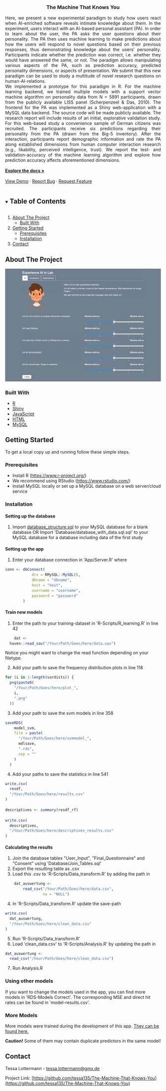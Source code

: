<!--
*** Thanks for checking out the Best-README-Template. If you have a suggestion
*** that would make this better, please fork the repo and create a pull request
*** or simply open an issue with the tag "enhancement".
*** Thanks again! Now go create something AMAZING! :D
***
***
***
*** To avoid retyping too much info. Do a search and replace for the following:
*** tessa135, The-Machine-That-Knows-You, twitter_handle, tessa.lottermann@gmx.de, The Machine That Knows You, project_description
-->



<!-- PROJECT SHIELDS -->
<!--
*** I'm using markdown "reference style" links for readability.
*** Reference links are enclosed in brackets [ ] instead of parentheses ( ).
*** See the bottom of this document for the declaration of the reference variables
*** for contributors-url, forks-url, etc. This is an optional, concise syntax you may use.
*** https://www.markdownguide.org/basic-syntax/#reference-style-links

[![Contributors][contributors-shield]][contributors-url]
[![Forks][forks-shield]][forks-url]
[![Stargazers][stars-shield]][stars-url]
[![Issues][issues-shield]][issues-url]
[![MIT License][license-shield]][license-url]
[![LinkedIn][linkedin-shield]][linkedin-url]
-->


<!-- PROJECT LOGO -->
<br />
<p align="center">
  <a href="https://github.com/tessa135/The-Machine-That-Knows-You">
  </a>

  <h3 align="center">The Machine That Knows You</h3>

  <p align="justify">
    Here, we present a new experimental paradigm to study how users react when AI-enriched software reveals intimate knowledge about them. In the experiment, users interact with an AI-based personal assistant (PA). In order to learn about the user, the PA asks the user questions about their personality. The PA then uses machine learning to make predictions about how the users will respond to novel questions based on their previous responses, thus demonstrating knowledge about the users’ personality. Participants indicate whether the prediction was correct, i.e. whether they would have answered the same, or not. The paradigm allows manipulating various aspects of the PA, such as prediction accuracy, predicted personality dimensions, or aspects of presentation. We submit that this new paradigm can be used to study a multitude of novel research questions on human-AI-relations.<br/>
	We implemented a prototype for this paradigm in R. For the machine learning backend, we trained multiple models with a support vector machine algorithm on personality data from N = 5891 participants, drawn from the publicly available LISS panel (Scherpenzeel & Das, 2010). The frontend for the PA was implemented as a Shiny web-application with a MySQL data backend. The source code will be made publicly available. The research report will include results of an initial, explorative validation study. For this web-based study a convenience sample of German citizens was recruited. The participants receive six predictions regarding their personality from the PA (drawn from the Big-5 inventory). After the interaction, participants report demographic information and rate the PA along established dimensions from human computer interaction research (e.g., likability, perceived intelligence, trust). We report the test- and validation-accuracy of the machine learning algorithm and explore how prediction accuracy affects aforementioned dimensions.  
    <br /><br />
    <a href="https://github.com/tessa135/The-Machine-That-Knows-You"><strong>Explore the docs »</strong></a>
    <br />
    <br />
    <a href="https://experienceai.shinyapps.io/experienceai/" target="_blank">View Demo</a>
    ·
    <a href="https://github.com/tessa135/The-Machine-That-Knows-You/issues">Report Bug</a>
    ·
    <a href="https://github.com/tessa135/The-Machine-That-Knows-You/issues">Request Feature</a>
  </p>
</p>



<!-- TABLE OF CONTENTS -->
<details open="open">
  <summary><h2 style="display: inline-block">Table of Contents</h2></summary>
  <ol>
    <li>
      <a href="#about-the-project">About The Project</a>
      <ul>
        <li><a href="#built-with">Built With</a></li>
      </ul>
    </li>
    <li>
      <a href="#getting-started">Getting Started</a>
      <ul>
        <li><a href="#prerequisites">Prerequisites</a></li>
        <li><a href="#installation">Installation</a></li>
      </ul>
    </li>
    <!--<li><a href="#usage">Usage</a></li>
    <li><a href="#roadmap">Roadmap</a></li>
    <li><a href="#contributing">Contributing</a></li>
    <li><a href="#license">License</a></li>-->
    <li><a href="#contact">Contact</a></li>
   <!-- <li><a href="#acknowledgements">Acknowledgements</a></li>-->
  </ol>
</details>



<!-- ABOUT THE PROJECT -->
## About The Project


 <a href="https://experienceai.shinyapps.io/experienceai/">
    <img src="images/screenshot.png">
  </a>

<!--Here's a blank template to get started:
**To avoid retyping too much info. Do a search and replace with your text editor for the following:**
`tessa135`, `The-Machine-That-Knows-You`, `twitter_handle`, `tessa.lottermann@gmx.de`, `The Machine That Knows You`, `project_description`
-->

### Built With

* [R](https://www.r-project.org/)
* [Shiny](https://shiny.rstudio.com/)
* [JavaScript](https://www.javascript.com/)
* [HTML](https://html.com/)
* [MySQL](https://www.mysql.com/de/)



<!-- GETTING STARTED -->
## Getting Started

To get a local copy up and running follow these simple steps.

### Prerequisites

* Install R (https://www.r-project.org/) 
* We recommend using RStudio (https://www.rstudio.com/)
* Install MySQL locally or set up a MySQL database on a web server/cloud service


### Installation

#### Setting up the database 

1. Import [database_structure.sql](Database/database_structure.sql) to your MySQL database for a blank database OR
	Import 'Database/database_with_data.sql.sql' to your MySQL database for a  database including data of the first study 

#### Setting up the app 

1. Enter your database connection in 'App/Server.R' where 
```R
conn <- dbConnect(
        	drv = RMySQL::MySQL(),
            dbname = "dbname",
            host = "host",
            username = "username",
            password = "password"
        )
```


#### Train new models

1. Enter the path to your training-dataset in 'R-Scripts/R_learning.R' in line 42
```R
	dat <-
  haven::read_sav("/Your/Path/Goes/here/data.sav")
```
Notice you might want to change the read function depending on your filetype.

2. Add your path to save the frequency distribution plots in line 118

```R
for (i in 1:length(vardists)) {
  png(paste0(
    "/Your/Path/Goes/here/plot_",
    i,
    ".png"
  ))
```

3. Add your path to save the svm models in line 358

```R
saveRDS(
    model_svm,
    file = paste(
      "/Your/Path/Goes/here/svmmodel_",
      mdlsave,
      ".rds",
      sep = ""
    )
  )
```

4. Add your paths to save the statistics in line 541

```R
write.csv(
  resdf,
  "/Your/Path/Goes/here/results.csv"
)

descriptives <- summary(resdf_rf)

write.csv(
  descriptives,
  "/Your/Path/Goes/here/descriptives_results.csv"
)
```

#### Calculating the results

1. Join the database tables "User_Input", "Final_Questionnaire" and "Consent" using 'Database/Join_Tables.sql'
2. Export the resulting table as .csv
3. Load this .csv to 'R-Scripts/Data_transform.R' by adding the path in 
```R
	dat_auswertung <- 
		read_csv("/Your/Path/Goes/here/data.csv", 
				 na = "NULL")
```
4. In 'R-Scripts/Data_transform.R' update the save-path
```R
write.csv(
  dat_auswertung,
  "/Your/Path/Goes/here/clean_data.csv"
)
```
5. Run 'R-Scripts/Data_transform.R'
6. Load 'clean_data.csv' to 'R-Scripts/Analysis.R' by updating the path in 
```R
dat_auswertung <-
  read_csv("/Your/Path/Goes/here/clean_data.csv")
```
7. Run Analysis.R

### Using other models

If you want to change the models used in the app, you can find more models in 'RDS-Models Correct'. The corresponding MSE and direct hit rates can be found in 'model-results.csv'.

### More Models 

More models were trained during the development of this app. [They can be found here.](https://drive.google.com/drive/folders/1SlZylGMf3l_lBntxYO_o8XBM6ZDE2jVx?usp=sharing)

**Caution!** Some of them may contain duplicate predictors in the same model! 

<!-- USAGE EXAMPLES 
## Usage

Use this space to show useful examples of how a project can be used. Additional screenshots, code examples and demos work well in this space. You may also link to more resources.

_For more examples, please refer to the [Documentation](https://example.com)_

-->

<!-- ROADMAP
## Roadmap

See the [open issues](https://github.com/tessa135/The-Machine-That-Knows-You/issues) for a list of proposed features (and known issues).

-->

<!-- CONTRIBUTING
## Contributing

Contributions are what make the open source community such an amazing place to be learn, inspire, and create. Any contributions you make are **greatly appreciated**.

1. Fork the Project
2. Create your Feature Branch (`git checkout -b feature/AmazingFeature`)
3. Commit your Changes (`git commit -m 'Add some AmazingFeature'`)
4. Push to the Branch (`git push origin feature/AmazingFeature`)
5. Open a Pull Request

 -->

<!-- LICENSE 
## License

Distributed under the MIT License. See `LICENSE` for more information.
-->


<!-- CONTACT -->
## Contact

Tessa Lottermann - tessa.lottermann@gmx.de

Project Link: [https://github.com/tessa135/The-Machine-That-Knows-You](https://github.com/tessa135/The-Machine-That-Knows-You)



<!-- ACKNOWLEDGEMENTS 
## Acknowledgements

* []()
* []()
* []()

-->



<!-- MARKDOWN LINKS & IMAGES -->
<!-- https://www.markdownguide.org/basic-syntax/#reference-style-links -->
[contributors-shield]: https://img.shields.io/github/contributors/tessa135/repo.svg?style=for-the-badge
[contributors-url]: https://github.com/tessa135/repo/graphs/contributors
[forks-shield]: https://img.shields.io/github/forks/tessa135/repo.svg?style=for-the-badge
[forks-url]: https://github.com/tessa135/repo/network/members
[stars-shield]: https://img.shields.io/github/stars/tessa135/repo.svg?style=for-the-badge
[stars-url]: https://github.com/tessa135/repo/stargazers
[issues-shield]: https://img.shields.io/github/issues/tessa135/repo.svg?style=for-the-badge
[issues-url]: https://github.com/tessa135/repo/issues
[license-shield]: https://img.shields.io/github/license/tessa135/repo.svg?style=for-the-badge
[license-url]: https://github.com/tessa135/repo/blob/master/LICENSE.txt
[linkedin-shield]: https://img.shields.io/badge/-LinkedIn-black.svg?style=for-the-badge&logo=linkedin&colorB=555
[linkedin-url]: https://linkedin.com/in/tessa135

